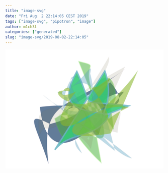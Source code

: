 ```yaml
---
title: "image-svg"
date: "Fri Aug  2 22:14:05 CEST 2019"
tags: ["image-svg", "pipotron", "image"]
author: m1ch3l
categories: ["generated"]
slug: "image-svg/2019-08-02-22:14:05"
---
```


![](image.svg)
